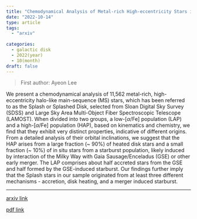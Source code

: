 ```yaml
---
title: "Chemodynamical Analysis of Metal-rich High-eccentricity Stars in the Milky Way's Disk"
date: "2022-10-14"
type: article
tags:
  - "arxiv"
  
categories:
  - galactic disk
  - 2022(year)
  - 10(month)
draft: false
---
```

> First author: Ayeon Lee

 We present a chemodynamical analysis of 11,562 metal-rich, high-eccentricity
halo-like main-sequence (MS) stars, which has been referred to as the Splash or
Splashed Disk, selected from Sloan Digital Sky Survey (SDSS) and Large Sky Area
Multi-Object Fiber Spectroscopic Telescope (LAMOST). When divided into two
groups, a low-[$\alpha$/Fe] population (LAP) and a high-[$\alpha$/Fe]
population (HAP), based on kinematics and chemistry, we find that they exhibit
very distinct properties, indicative of different origins. From a detailed
analysis of their orbital inclinations, we suggest that the HAP arises from a
large fraction (~ 90%) of heated disk stars and a small fraction (~ 10%) of in
situ stars from a starburst population, likely induced by interaction of the
Milky Way with Gaia Sausage/Enceladus (GSE) or other early merger. The LAP
comprises about half accreted stars from the GSE and half formed by the
GSE-induced starburst. Our findings further imply that the Splash stars in our
sample originated from at least three different mechanisms - accretion, disk
heating, and a merger induced starburst.

---
[arxiv link](http://arxiv.org/abs/2210.07905v1)

[pdf link](http://arxiv.org/pdf/2210.07905v1)